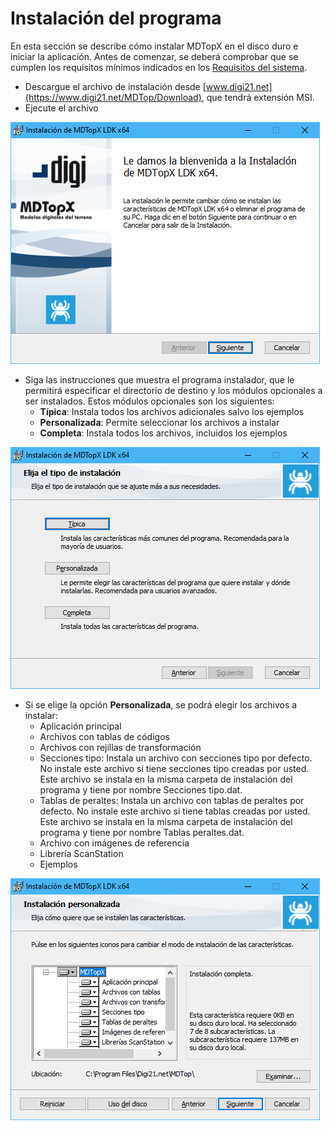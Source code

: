 # Instalación del programa

En esta sección se describe cómo instalar MDTopX en el disco duro e iniciar la aplicación. Antes de comenzar, se deberá comprobar que se cumplen los requisitos mínimos indicados en los [Requisitos del sistema](/mdtopx/introduccion/requisitos-del-sistema.md).

* Descargue el archivo de instalación desde [www.digi21.net](https://www.digi21.net/MDTop/Download), que tendrá extensión MSI.
* Ejecute el archivo

![](../../../.gitbook/assets/image-38.png)

* Siga las instrucciones que muestra el programa instalador, que le permitirá especificar el directorio de destino y los módulos opcionales a ser instalados. Estos módulos opcionales son los siguientes:
  * **Típica**: Instala todos los archivos adicionales salvo los ejemplos
  * **Personalizada**: Permite seleccionar los archivos a instalar
  * **Completa**: Instala todos los archivos, incluidos los ejemplos

![](../../../.gitbook/assets/image-40.png)

* Si se elige la opción **Personalizada**, se podrá elegir los archivos a instalar:
  * Aplicación principal
  * Archivos con tablas de códigos
  * Archivos con rejillas de transformación
  * Secciones tipo: Instala un archivo con secciones tipo por defecto. No instale este archivo si tiene secciones tipo creadas por usted. Este archivo se instala en la misma carpeta de instalación del programa y tiene por nombre Secciones tipo.dat.
  * Tablas de peraltes: Instala un archivo con tablas de peraltes por defecto. No instale este archivo si tiene tablas creadas por usted. Este archivo se instala en la misma carpeta de instalación del programa y tiene por nombre Tablas peraltes.dat.
  * Archivo con imágenes de referencia
  * Librería ScanStation
  * Ejemplos

![](../../../.gitbook/assets/image-41.png)
